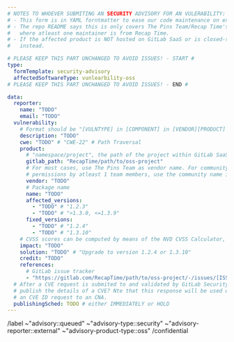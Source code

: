 ```yaml
---
# NOTES TO WHOEVER SUBMITING AN SECURITY ADVISORY FOR AN VULERABILITY:
# - This form is in YAML forntmatter to ease our code maintenance on extracting stuff.
# - The repo README says this is only covers The Pins Team/Recap Time's projects and other community projects
#   where atleast one maintainer is from Recap Time.
# - If the affected product is NOT hosted on GitLab SaaS or is closed-source, please use the Prioperitary form
#   instead.

# PLEASE KEEP THIS PART UNCHANGED TO AVOID ISSUES! - START #
type:
  formTemplate: security-advisory
  affectedSoftwareType: vunlearbility-oss
# PLEASE KEEP THIS PART UNCHANGED TO AVOID ISSUES! - END #

data:
  reporter:
    name: "TODO"
    email: "TODO"
  vulnerability:
    # Format should be "[VULNTYPE] in [COMPONENT] in [VENDOR][PRODUCT] [VERSION] allows [ATTACKER] to [IMPACT] via [VECTOR]"
    description: "TODO"
    cwe: "TODO" # "CWE-22" # Path Traversal
    product:
      # "namespace/project", the path of the project within GitLab SaaS
      gitlab_path: "RecapTime/path/to/oss-project"
      # For most cases, use The Pins Team as vendor name. For community projects where we manage or has maintainer
      # permissions by atleast 1 team members, use the community name instead.
      vendor: "TODO"
      # Package name
      name: "TODO"
      affected_versions:
        - "TODO" # "1.2.3"
        - "TODO" # ">1.3.0, <=1.3.9"
      fixed_versions:
        - "TODO" # "1.2.4"
        - "TODO" # "1.3.10"
    # CVSS scores can be computed by means of the NVD CVSS Calculator, accessible at https://nvd.nist.gov/vuln-metrics/cvss/v3-calculator.
    impact: "TODO"
    solution: "TODO" # "Upgrade to version 1.2.4 or 1.3.10"
    credit: "TODO"
    references:
      # GitLab issue tracker
      - "https://gitlab.com/RecapTime/path/to/oss-project/-/issues/[ISSUE-NUMBER]"
  # After a CVE request is submited to and validated by GitLab Security Team or any CNA, should we
  # publish the details of a CVE? Nte that this response will be used when our security teams submit
  # an CVE ID request to an CNA.
  publishingSched: TODO # either IMMEDIATELY or HOLD
---
```


/label ~"advisory::queued" ~"advisory-type::security" ~"advisory-reporter::external" ~"advisory-product-type::oss"
/confidential
